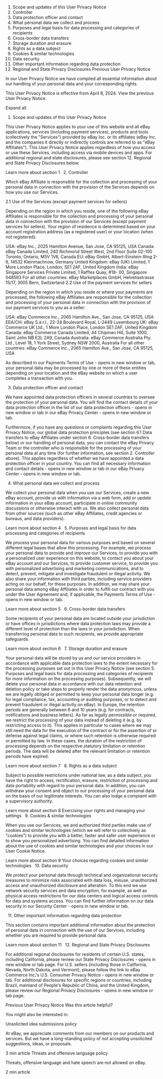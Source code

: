  
1. Scope and updates of this User Privacy Notice
2. Controller
3. Data protection officer and contact
4. What personal data we collect and process
5. Purposes and legal basis for data processing and categories of recipients
6. Cross-border data transfers
7. Storage duration and erasure
8. Rights as a data subject
9. Cookies & similar technologies
10. Data security
11. Other important information regarding data protection
12. Regional and State Privacy Disclosures
Previous User Privacy Notice

In our User Privacy Notice we have compiled all essential information about our handling of your personal data and your corresponding rights.
 

This User Privacy Notice is effective from April 8, 2024. View the previous User Privacy Notice.

Expand all
1. Scope and updates of this User Privacy Notice

This User Privacy Notice applies to your use of this website and all eBay applications, services (including payment services), products and tools (collectively the "Services") provided by eBay Inc. or its affiliates (eBay Inc. and the companies it directly or indirectly controls are referred to as "eBay Affiliates"). This User Privacy Notice applies regardless of how you access or use these Services, including access via mobile devices and apps. For additional regional and state disclosures, please see section 12. Regional and State Privacy Disclosures below.

Learn more about section 1
 
2. Controller

Which eBay Affiliate is responsible for the collection and processing of your personal data in connection with the provision of the Services depends on how you use our Services.

2.1 Use of the Services (except payment services for sellers)

Depending on the region in which you reside, one of the following eBay Affiliates is responsible for the collection and processing of your personal data in connection with the provision of our Services (except payment services for sellers). Your region of residence is determined based on your account registration address (as a registered user) or your location (when not registered):

USA: eBay Inc., 2025 Hamilton Avenue, San Jose, CA 95125, USA
Canada: eBay Canada Limited, 240 Richmond Street West, 2nd Floor Suite 02-100 Toronto, Ontario, M5V 1V6, Canada
EU: eBay GmbH, Albert-Einstein-Ring 2-6, 14532 Kleinmachnow, Germany
United Kingdom: eBay (UK) Limited, 1 More London Place, London, SE1 2AF, United Kingdom
India: eBay Singapore Services Private Limited, 1 Raffles Quay, #18- 00, Singapore 048583
For all other countries: eBay Marketplaces GmbH, Helvetiastrasse 15/17, 3005 Bern, Switzerland
2.2 Use of the payment services for sellers

Depending on the region in which you reside or where your payments are processed, the following eBay Affiliates are responsible for the collection and processing of your personal data in connection with the provision of our payment services to you as a seller:

USA: eBay Commerce Inc., 2065 Hamilton Ave., San Jose, CA 95125, USA
EEA/CH: eBay S.à r.l., 22-24 Boulevard Royal, L-2449 Luxembourg
UK: eBay Commerce UK Ltd., 1 More London Place, London SE1 2AF, United Kingdom
Canada: eBay Commerce Canada Limited, 44 Chipman Hill, Suite 1000, Saint John NB E2L 2A9, Canada
Australia: eBay Commerce Australia Pty. Ltd., Level 18, 1 York Street, Sydney NSW 2000, Australia
For all other countries: eBay Commerce Inc., 2065 Hamilton Ave., San Jose, CA 95125, USA

As described in our Payments Terms of Use - opens in new window or tab, your personal data may be processed by one or more of these entities depending on your location and the eBay website on which a user completes a transaction with you.

 
3. Data protection officer and contact

We have appointed data protection officers in several countries to oversee the protection of your personal data. You will find the contact details of your data protection officer in the list of our data protection officers - opens in new window or tab in our eBay Privacy Center - opens in new window or tab.

Furthermore, if you have any questions or complaints regarding this User Privacy Notice, our global data protection principles (see section 6.1 Data transfers to eBay Affiliates under section 6. Cross-border data transfers below) or our handling of personal data, you can contact the eBay Privacy Team or the controller who is responsible for the processing of your personal data at any time (for further information, see section 2. Controller above). This applies regardless of whether we have appointed a data protection officer in your country. You can find all necessary information and contact details - opens in new window or tab in our eBay Privacy Center - opens in new window or tab.

 
4. What personal data we collect and process  

We collect your personal data when you use our Services, create a new eBay account, provide us with information via a web form, add or update information in your eBay account, participate in online community discussions or otherwise interact with us. We also collect personal data from other sources (such as other eBay Affiliates, credit agencies or bureaus, and data providers).

Learn more about section 4
 
5. Purposes and legal basis for data processing and categories of recipients

We process your personal data for various purposes and based on several different legal bases that allow this processing. For example, we process your personal data to provide and improve our Services, to provide you with a personalized user experience on this website, to contact you about your eBay account and our Services, to provide customer service, to provide you with personalized advertising and marketing communications, and to detect, prevent, mitigate and investigate fraudulent or illegal activity. We also share your information with third parties, including service providers acting on our behalf, for these purposes. In addition, we may share your personal data among eBay Affiliates in order to fulfill our contract with you under the User Agreement and, if applicable, the Payments Terms of Use - opens in new window or tab.

Learn more about section 5
 
6. Cross-border data transfers  

Some recipients of your personal data are located outside your jurisdiction or have offices in jurisdictions where data protection laws may provide a different level of protection than the laws in your jurisdiction. When transferring personal data to such recipients, we provide appropriate safeguards.

Learn more about section 6
 
7. Storage duration and erasure  

Your personal data will be stored by us and our service providers in accordance with applicable data protection laws to the extent necessary for the processing purposes set out in this User Privacy Notice (see section 5. Purposes and legal basis for data processing and categories of recipients for more information on the processing purposes). Subsequently, we will delete your personal data in accordance with our data retention and deletion policy or take steps to properly render the data anonymous, unless we are legally obliged or permitted to keep your personal data longer (e.g. for legal compliance, tax, accounting or auditing purposes, or to detect and prevent fraudulent or illegal activity on eBay). In Europe, the retention periods are generally between 6 and 10 years (e.g. for contracts, notifications and business letters). As far as legally permissible or required, we restrict the processing of your data instead of deleting it (e.g. by restricting access to it). This applies in particular to cases where we may still need the data for the execution of the contract or for the assertion of or defense against legal claims, or where such retention is otherwise required or permitted by law. In these cases, the duration of the restriction of processing depends on the respective statutory limitation or retention periods. The data will be deleted after the relevant limitation or retention periods have expired.

Learn more about section 7
 
8. Rights as a data subject  

Subject to possible restrictions under national law, as a data subject, you have the right to access, rectification, erasure, restriction of processing and data portability with regard to your personal data. In addition, you can withdraw your consent and object to our processing of your personal data on the basis of our legitimate interests. You can also lodge a complaint with a supervisory authority.

Learn more about section 8
Exercising your rights and managing your settings
 
9. Cookies & similar technologies  

When you use our Services, we and authorized third parties make use of cookies and similar technologies (which we will refer to collectively as "cookies") to provide you with a better, faster and safer user experience or to show you personalized advertising. You can find detailed information about the use of cookies and similar technologies and your choices in our User Cookie Notice.

Learn more about section 9
Your choices regarding cookies and similar technologies
 
10. Data security  

We protect your personal data through technical and organizational security measures to minimize risks associated with data loss, misuse, unauthorized access and unauthorized disclosure and alteration. To this end we use network security services and data encryption, for example, as well as physical access restrictions for our data centers and logical access controls for data and systems access. You can find further information on our data security in our Security Center - opens in new window or tab.

 
11. Other important information regarding data protection

This section contains important additional information about the protection of personal data in connection with the use of our Services, including whether you are required to provide personal data.

Learn more about section 11
 
12. Regional and State Privacy Disclosures

For additional regional disclosures for residents of certain U.S. states, including California, please review our State Privacy Disclosures - opens in new window or tab page. For U.S. sellers (including those in California, Nevada, North Dakota, and Vermont), please follow the link to eBay Commerce Inc.'s U.S. Consumer Privacy Notice - opens in new window or tab. For additional disclosures for specific regions or countries, including Brazil, mainland of People's Republic of China, and the United Kingdom, please review our Regional Privacy Disclosures - opens in new window or tab page.

Previous User Privacy Notice
Was this article helpful?

You might also be interested in:

Unsolicited idea submissions policy

At eBay, we appreciate comments from our members on our products and services. But we have a long-standing policy of not accepting unsolicited suggestions, ideas, or proposals.

3 min article
Threats and offensive language policy

Threats, offensive language and hate speech are not allowed on eBay.

2 min article